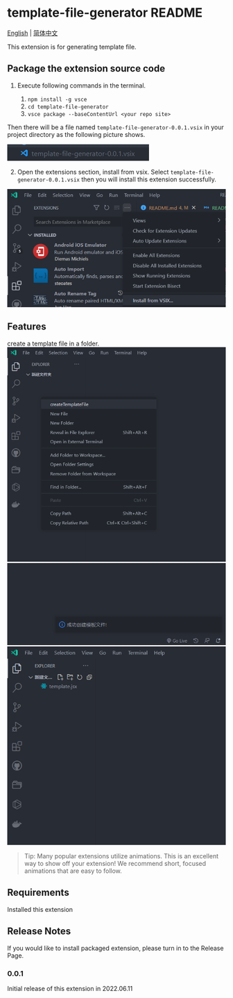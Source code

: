 # template-file-generator README

[English](./README.md) | [简体中文](./README_zh.md)

This extension is for generating template file.

## Package the extension source code

1. Execute following commands in the terminal.

   1. `npm install -g vsce`
   2. `cd template-file-generator`
   3. `vsce package --baseContentUrl <your repo site>`

Then there will be a file named `template-file-generator-0.0.1.vsix` in your project directory as the following picture shows.

![package 1](./images/p1_1.png)

2. Open the extensions section, install from vsix. Select `template-file-generator-0.0.1.vsix` then you will install this extension successfully.

![package 2](./images/p1_2.png)

## Features

create a template file in a folder.
![feature 1](images/f1_1.png)
![feature 1](images/f1_2.png)
![feature 1](images/f1_3.png)

> Tip: Many popular extensions utilize animations. This is an excellent way to show off your extension! We recommend short, focused animations that are easy to follow.

## Requirements

Installed this extension

<!-- ## Extension Settings

Include if your extension adds any VS Code settings through the `contributes.configuration` extension point.

For example:

This extension contributes the following settings:

* `myExtension.enable`: enable/disable this extension
* `myExtension.thing`: set to `blah` to do something -->

<!-- ## Known Issues

Calling out known issues can help limit users opening duplicate issues against your extension. -->

## Release Notes

<!-- Users appreciate release notes as you update your extension. -->
If you would like to install packaged extension, please turn in to the Release Page.

### 0.0.1

Initial release of this extension in 2022.06.11

<!-- ### 1.0.1

Fixed issue #.

### 1.1.0

Added features X, Y, and Z.

----------------------------------------------------------------------------------------------------------- -->

<!-- ## Working with Markdown

**Note:** You can author your README using Visual Studio Code.  Here are some useful editor keyboard shortcuts:

* Split the editor (`Cmd+\` on macOS or `Ctrl+\` on Windows and Linux)
* Toggle preview (`Shift+CMD+V` on macOS or `Shift+Ctrl+V` on Windows and Linux)
* Press `Ctrl+Space` (Windows, Linux) or `Cmd+Space` (macOS) to see a list of Markdown snippets

### For more information

* [Visual Studio Code's Markdown Support](http://code.visualstudio.com/docs/languages/markdown)
* [Markdown Syntax Reference](https://help.github.com/articles/markdown-basics/)

**Enjoy!** -->
